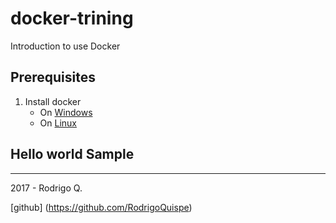 # docker-trining

Introduction to use Docker


## Prerequisites

1. Install docker
    - On [Windows](https://docs.docker.com/engine/installation/windows/)
    - On [Linux](https://docs.docker.com/engine/installation/)

## Hello world Sample



---------
2017 - Rodrigo Q.

[github] (https://github.com/RodrigoQuispe)